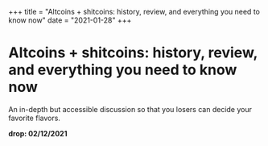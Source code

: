 +++
title = "Altcoins + shitcoins: history, review, and everything you need to know now"
date = "2021-01-28"
+++



# Altcoins + shitcoins: history, review, and everything you need to know now

An in-depth but accessible discussion so that you losers can decide your favorite flavors.

**drop: 02/12/2021**